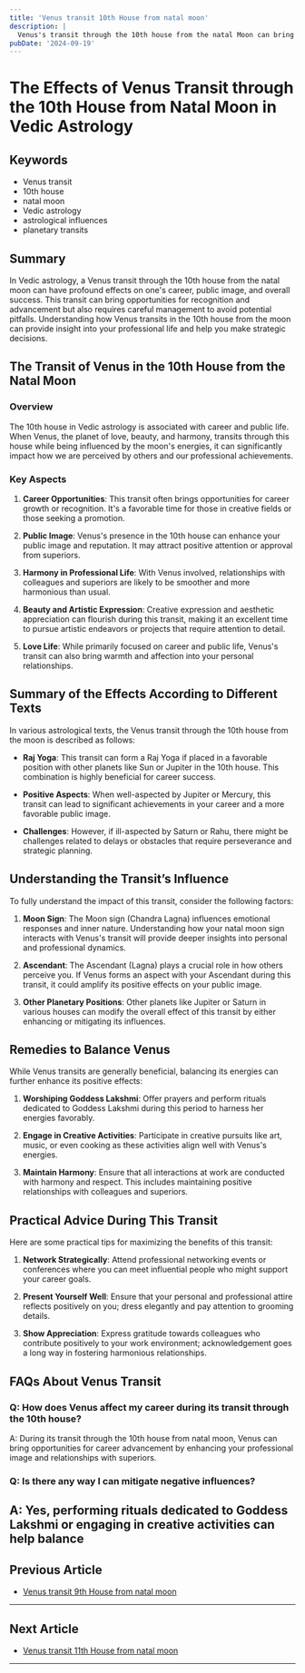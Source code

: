 ```yaml
---
title: 'Venus transit 10th House from natal moon'
description: |
  Venus's transit through the 10th house from the natal Moon can bring challenges such as loss of respect, conflicts in relationships, and potential health issues. The individual may face professional setbacks, financial difficulties, and a general sense of dissatisfaction.
pubDate: '2024-09-19'
---
```


# The Effects of Venus Transit through the 10th House from Natal Moon in Vedic Astrology

## Keywords
- Venus transit
- 10th house
- natal moon
- Vedic astrology
- astrological influences
- planetary transits

## Summary

In Vedic astrology, a Venus transit through the 10th house from the natal moon can have profound effects on one's career, public image, and overall success. This transit can bring opportunities for recognition and advancement but also requires careful management to avoid potential pitfalls. Understanding how Venus transits in the 10th house from the moon can provide insight into your professional life and help you make strategic decisions.

## The Transit of Venus in the 10th House from the Natal Moon

### Overview

The 10th house in Vedic astrology is associated with career and public life. When Venus, the planet of love, beauty, and harmony, transits through this house while being influenced by the moon's energies, it can significantly impact how we are perceived by others and our professional achievements.

### Key Aspects

1. **Career Opportunities**: This transit often brings opportunities for career growth or recognition. It's a favorable time for those in creative fields or those seeking a promotion.
   
2. **Public Image**: Venus's presence in the 10th house can enhance your public image and reputation. It may attract positive attention or approval from superiors.

3. **Harmony in Professional Life**: With Venus involved, relationships with colleagues and superiors are likely to be smoother and more harmonious than usual.

4. **Beauty and Artistic Expression**: Creative expression and aesthetic appreciation can flourish during this transit, making it an excellent time to pursue artistic endeavors or projects that require attention to detail.

5. **Love Life**: While primarily focused on career and public life, Venus's transit can also bring warmth and affection into your personal relationships.

## Summary of the Effects According to Different Texts

In various astrological texts, the Venus transit through the 10th house from the moon is described as follows:

- **Raj Yoga**: This transit can form a Raj Yoga if placed in a favorable position with other planets like Sun or Jupiter in the 10th house. This combination is highly beneficial for career success.
  
- **Positive Aspects**: When well-aspected by Jupiter or Mercury, this transit can lead to significant achievements in your career and a more favorable public image.
  
- **Challenges**: However, if ill-aspected by Saturn or Rahu, there might be challenges related to delays or obstacles that require perseverance and strategic planning.

## Understanding the Transit’s Influence

To fully understand the impact of this transit, consider the following factors:

1. **Moon Sign**: The Moon sign (Chandra Lagna) influences emotional responses and inner nature. Understanding how your natal moon sign interacts with Venus's transit will provide deeper insights into personal and professional dynamics.
   
2. **Ascendant**: The Ascendant (Lagna) plays a crucial role in how others perceive you. If Venus forms an aspect with your Ascendant during this transit, it could amplify its positive effects on your public image.
   
3. **Other Planetary Positions**: Other planets like Jupiter or Saturn in various houses can modify the overall effect of this transit by either enhancing or mitigating its influences.

## Remedies to Balance Venus

While Venus transits are generally beneficial, balancing its energies can further enhance its positive effects:

1. **Worshiping Goddess Lakshmi**: Offer prayers and perform rituals dedicated to Goddess Lakshmi during this period to harness her energies favorably.
   
2. **Engage in Creative Activities**: Participate in creative pursuits like art, music, or even cooking as these activities align well with Venus's energies.
   
3. **Maintain Harmony**: Ensure that all interactions at work are conducted with harmony and respect. This includes maintaining positive relationships with colleagues and superiors.

## Practical Advice During This Transit

Here are some practical tips for maximizing the benefits of this transit:

1. **Network Strategically**: Attend professional networking events or conferences where you can meet influential people who might support your career goals.
   
2. **Present Yourself Well**: Ensure that your personal and professional attire reflects positively on you; dress elegantly and pay attention to grooming details.
   
3. **Show Appreciation**: Express gratitude towards colleagues who contribute positively to your work environment; acknowledgement goes a long way in fostering harmonious relationships.

## FAQs About Venus Transit

### Q: How does Venus affect my career during its transit through the 10th house?
A: During its transit through the 10th house from natal moon, Venus can bring opportunities for career advancement by enhancing your professional image and relationships with superiors.

### Q: Is there any way I can mitigate negative influences?
A: Yes, performing rituals dedicated to Goddess Lakshmi or engaging in creative activities can help balance
---

## Previous Article
- [Venus transit 9th House from natal moon](200609_Venus_transit_9th_House_from_natal_moon.md)

---

## Next Article
- [Venus transit 11th House from natal moon](200611_Venus_transit_11th_House_from_natal_moon.md)

---
